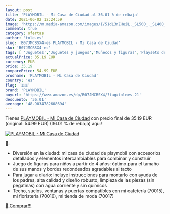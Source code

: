 ```yaml
---
layout: post
title: 'PLAYMOBIL - Mi Casa de Ciudad al 36.01 % de rebaja'
date: 2021-06-02 12:24:59
image: 'https://m.media-amazon.com/images/I/51dL3nZHeiL._SL500_._SL400_.jpg'
comments: true
category: ofertas
author: 'tole.es'
slug: 'B07JMCBSX4-es PLAYMOBIL - Mi Casa de Ciudad'
sku: 'B07JMCBSX4-es'
tags: [ 'Juguetes','Juguetes y juegos','Muñecos y figuras','Playsets de figuras de juguete para niños','playmobil', ]
actualPrice: 35.19 EUR
currency: EUR
price: 35.19
comparePrice: 54.99 EUR
prodname: 'PLAYMOBIL - Mi Casa de Ciudad'
country: 'es'
flag: '🇪🇸'
brand: 'PLAYMOBIL'
buyurl: 'https://www.amazon.es/dp/B07JMCBSX4/?tag=tolees-21'
descuento: '36.01'
average: '48.9034782608694'
---
```


Tienes [PLAYMOBIL - Mi Casa de Ciudad](https://www.amazon.es/dp/B07JMCBSX4/?tag=tolees-21) con precio final de  35.19 EUR (original: 54.99 EUR) (36.01 %  de rebaja) aqui!

[![PLAYMOBIL - Mi Casa de Ciudad](https://m.media-amazon.com/images/I/51dL3nZHeiL._SL500_._SL400_.jpg)](https://www.amazon.es/dp/B07JMCBSX4/?tag=tolees-21)

🔎:

- Diversión en la ciudad: mi casa de ciudad de playmobil con accesorios detallados y elementos intercambiables para combinar y construir
- Juego de figuras para niños a partir de 4 años: óptimo para el tamaño de sus manos y bordes redondeados agradables al tacto
- Para jugar a diario: incluye instrucciones para montarlo con ayuda de los padres, alta calidad y diseño robusto, limpieza de las piezas (sin pegatinas) con agua corriente y sin químicos
- Techo, suelos, ventanas y puertas compatibles con mi cafetería (70015), mi floristería (70016), mi tienda de moda (70017)

[🛒 Comprar!!!](https://www.amazon.es/dp/B07JMCBSX4/?tag=tolees-21)
